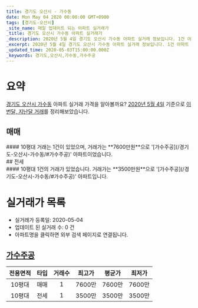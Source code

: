 ```yaml
---
title: 경기도 오산시 - 가수동
date: Mon May 04 2020 00:00:00 GMT+0900
tags: [경기도-오산시]
_site_name: 매일 업데이트 되는 아파트 실거래가
_title: 경기도 오산시 가수동 아파트 실거래가
_description: 2020년 5월 4일 경기도 오산시 가수동 아파트 실거래 정보입니다. 1건 아파트 정보가 있습니다.
_excerpt: 2020년 5월 4일 경기도 오산시 가수동 아파트 실거래 정보입니다. 1건 아파트 정보가 있습니다.
_updated_time: 2020-05-03T15:00:00.000Z
_keywords: 경기도,오산시,가수동,가수주공
---
```





# 요약
<ins>경기도 오산시 가수동</ins> 아파트 실거래 가격을 알아볼까요? <ins>2020년 5월 4일</ins> 기준으로 <ins>이번달, 지난달 거래</ins>를 정리해보았습니다.

## 매매
<div class="container">
<div class="twelve columns" markdown="1">
#### 10평대
거래는 1건이 있었으며, 거래가는 **7600만원**으로 '[가수주공](/경기도-오산시-가수동/#가수주공)' 아파트이었습니다.
</div>
</div>
## 전세
<div class="container">
<div class="twelve columns" markdown="1">
#### 10평대
1건의 거래가 있었습니다. 거래가는 **3500만원**으로 '[가수주공](/경기도-오산시-가수동/#가수주공)' 아파트입니다.
</div>
</div>



# 실거래가 목록
- 실거래가 등록일: 2020-05-04
- 업데이트 된 실거래 수: 0 건
- 아파트명을 클릭하면 외부 검색 페이지로 연결됩니다.

## [가수주공](#가수주공)

|전용면적|타입|거래수|최고가|평균가|최저가|
|:---:|:---:|:---:|:---:|:---:|:---:|
|10평대|<span class="deal-type-1">매매</span>|1|7600만|7600만|7600만|
|10평대|<span class="deal-type-2">전세</span>|1|3500만|3500만|3500만|

<br/>




